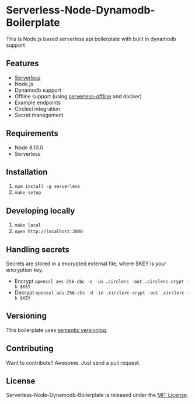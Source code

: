 # Serverless-Node-Dynamodb-Boilerplate

This is Node.js based serverless api boilerplate with built in dynamodb support


## Features

- [Serverless](https://serverless.com/)
- Node.js
- Dynamodb support
- Offline support (using [serverless-offline](https://www.npmjs.com/package/serverless-offline) and docker)
- Example endpoints
- Circleci integration
- Secret management


## Requirements

- Node 8.10.0
- Serverless


## Installation

1. `npm install -g serverless`
2. `make setup`


## Developing locally

1. `make local`
2. `open http://localhost:3000`


## Handling secrets

Secrets are stored in a encrypted external file, where $KEY is your encryption key.

- Encrypt `openssl aes-256-cbc -e -in .circlerc -out .circlerc-crypt -k $KEY`
- Decrypt `openssl aes-256-cbc -d -in .circlerc-crypt -out .circlerc -k $KEY`


## Versioning

This boilerplate uses [semantic versioning](http://semver.org/).


## Contributing

Want to contribute? Awesome. Just send a pull request.


## License

Serverless-Node-Dynamodb-Boilerplate is released under the [MIT License](http://www.opensource.org/licenses/MIT).
